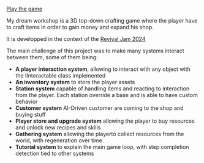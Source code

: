 [Play the game](https://eliaxfox.itch.io/my-little-workshop)

My dream workshop is a 3D top-down crafting game where the player have to craft items in order to gain money and expand his shop.

It is developped in the context of the [Revival Jam 2024](https://itch.io/jam/revival-jam-2024)

The main challenge of this project was to make many systems interact between them, some of them being:
- **A player interaction system**, allowing to interact with any object with the IInteractable class implemented
- **An inventory system** to store the player assets
- **Station system** capable of handling items and reacting to interaction from the player. Each station override a base and is able to have custom behavior
- **Customer system** AI-Driven customer are coming to the shop and buying stuff
- **Player store and upgrade system** allowing the player to buy resources and unlock new recipes and skills
- **Gathering system** allowing the playerto collect resources from the world, with regeneration over time
- **Tutorial system** to explain the main game loop, with step completion detection tied to other systems
